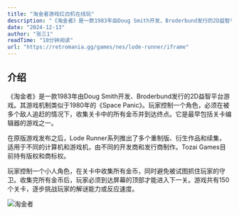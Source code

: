 ```yaml
---
title: "淘金者游戏红白机在线玩"
description: "《淘金者》是一款1983年由Doug Smith开发、Broderbund发行的2D益智平台游戏。其游戏机制类似于1980年的《Space Panic》。玩家控制一个角色，必须在被多个敌人追赶的情况下，收集关卡中的所有金币并到达终点。它是最早包括关卡编辑器的游戏之一。"
date: "2024-12-13"
author: "张三1"
readTime: "10分钟阅读"
url: "https://retromania.gg/games/nes/lode-runner/iframe"
---
```


## 介绍

《淘金者》是一款1983年由Doug Smith开发、Broderbund发行的2D益智平台游戏。其游戏机制类似于1980年的《Space Panic》。玩家控制一个角色，必须在被多个敌人追赶的情况下，收集关卡中的所有金币并到达终点。它是最早包括关卡编辑器的游戏之一。

在原版游戏发布之后，Lode Runner系列推出了多个重制版、衍生作品和续集，适用于不同的计算机和游戏机，由不同的开发商和发行商制作。Tozai Games目前持有版权和商标权。

玩家控制一个小人角色，在关卡中收集所有金币，同时避免被试图抓住玩家的守卫。收集完所有金币后，玩家必须到达屏幕的顶部才能进入下一关。游戏共有150个关卡，逐步挑战玩家的解谜能力或反应速度。

![淘金者](https://pica.zhimg.com/80/f411b17f2061d45b48f64a9a80130b9c_1440w.webp)